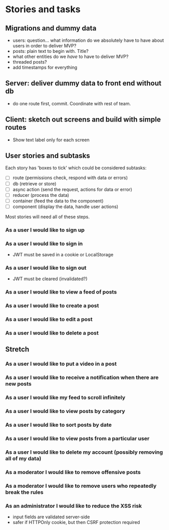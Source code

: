 # Stories and tasks

## Migrations and dummy data
 - users: question... what information do we absolutely have to have about users in order to deliver MVP?
 - posts: plain text to begin with. Title?
 - what other entities do we _have_ to have to deliver MVP?
 - threaded posts?
 - add timestamps for everything

## Server: deliver dummy data to front end without db
 - do one route first, commit. Coordinate with rest of team.

## Client: sketch out screens and build with simple routes
 - Show text label only for each screen

## User stories and subtasks

Each story has 'boxes to tick' which could be considered subtasks:

 - [ ] route (permissions check, respond with data or errors)
 - [ ] db (retrieve or store)
 - [ ] async action (send the request, actions for data or error)
 - [ ] reducer (process the data)
 - [ ] container (feed the data to the component)
 - [ ] component (display the data, handle user actions)

Most stories will need all of these steps.

### As a user I would like to sign up

### As a user I would like to sign in
 - JWT must be saved in a cookie or LocalStorage

### As a user I would like to sign out
 - JWT must be cleared (invalidated?)

### As a user I would like to view a feed of posts

### As a user I would like to create a post

### As a user I would like to edit a post

### As a user I would like to delete a post


## Stretch

### As a user I would like to put a video in a post

### As a user I would like to receive a notification when there are new posts

### As a user I would like my feed to scroll infinitely

### As a user I would like to view posts by category

### As a user I would like to sort posts by date

### As a user I would like to view posts from a particular user

### As a user I would like to delete my account (possibly removing all of my data)

### As a moderator I would like to remove offensive posts

### As a moderator I would like to remove users who repeatedly break the rules

### As an administrator I would like to reduce the XSS risk
 - input fields are validated server-side
 - safer if HTTPOnly cookie, but then CSRF protection required

